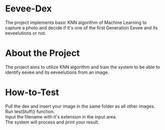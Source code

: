 # Eevee-Dex
The project implements basic KNN algorithm of Machine Learning to capture a photo and decide if it's one of the first Generation Eevee and its eeveelutions or not.

# About the Project
The project aims to utilize KNN algorithm and train the system to be able to identify eevee and its eeveelutions from an image.

# How-to-Test
Pull the dex and insert your image in the same folder as all other images.<br>
Run testStuff() function.<br>
Input the filename with it's extension in the input area.<br>
The system will process and print your result.
